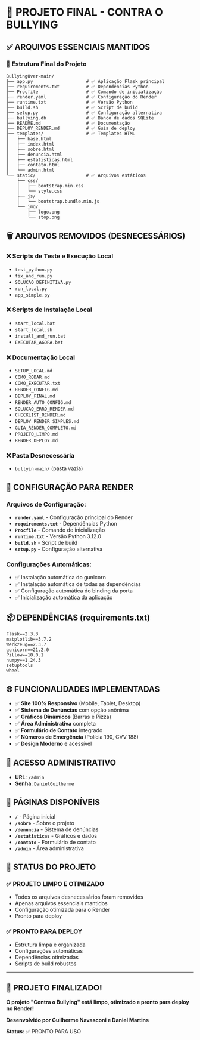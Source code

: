 # 🚀 PROJETO FINAL - CONTRA O BULLYING

## ✅ **ARQUIVOS ESSENCIAIS MANTIDOS**

### 📁 **Estrutura Final do Projeto**
```
BullyingOver-main/
├── app.py                    # ✅ Aplicação Flask principal
├── requirements.txt          # ✅ Dependências Python
├── Procfile                  # ✅ Comando de inicialização
├── render.yaml               # ✅ Configuração do Render
├── runtime.txt               # ✅ Versão Python
├── build.sh                  # ✅ Script de build
├── setup.py                  # ✅ Configuração alternativa
├── bullying.db               # ✅ Banco de dados SQLite
├── README.md                 # ✅ Documentação
├── DEPLOY_RENDER.md          # ✅ Guia de deploy
├── templates/                # ✅ Templates HTML
│   ├── base.html
│   ├── index.html
│   ├── sobre.html
│   ├── denuncia.html
│   ├── estatisticas.html
│   ├── contato.html
│   └── admin.html
└── static/                   # ✅ Arquivos estáticos
    ├── css/
    │   ├── bootstrap.min.css
    │   └── style.css
    ├── js/
    │   └── bootstrap.bundle.min.js
    └── img/
        ├── logo.png
        └── stop.png
```

## 🗑️ **ARQUIVOS REMOVIDOS (DESNECESSÁRIOS)**

### ❌ **Scripts de Teste e Execução Local**
- `test_python.py`
- `fix_and_run.py`
- `SOLUCAO_DEFINITIVA.py`
- `run_local.py`
- `app_simple.py`

### ❌ **Scripts de Instalação Local**
- `start_local.bat`
- `start_local.sh`
- `install_and_run.bat`
- `EXECUTAR_AGORA.bat`

### ❌ **Documentação Local**
- `SETUP_LOCAL.md`
- `COMO_RODAR.md`
- `COMO_EXECUTAR.txt`
- `RENDER_CONFIG.md`
- `DEPLOY_FINAL.md`
- `RENDER_AUTO_CONFIG.md`
- `SOLUCAO_ERRO_RENDER.md`
- `CHECKLIST_RENDER.md`
- `DEPLOY_RENDER_SIMPLES.md`
- `GUIA_RENDER_COMPLETO.md`
- `PROJETO_LIMPO.md`
- `RENDER_DEPLOY.md`

### ❌ **Pasta Desnecessária**
- `bullyin-main/` (pasta vazia)

## 🚀 **CONFIGURAÇÃO PARA RENDER**

### **Arquivos de Configuração:**
- **`render.yaml`** - Configuração principal do Render
- **`requirements.txt`** - Dependências Python
- **`Procfile`** - Comando de inicialização
- **`runtime.txt`** - Versão Python 3.12.0
- **`build.sh`** - Script de build
- **`setup.py`** - Configuração alternativa

### **Configurações Automáticas:**
- ✅ Instalação automática do gunicorn
- ✅ Instalação automática de todas as dependências
- ✅ Configuração automática do binding da porta
- ✅ Inicialização automática da aplicação

## 📦 **DEPENDÊNCIAS (requirements.txt)**
```
Flask==2.3.3
matplotlib==3.7.2
Werkzeug==2.3.7
gunicorn==21.2.0
Pillow==10.0.1
numpy==1.24.3
setuptools
wheel
```

## 🌐 **FUNCIONALIDADES IMPLEMENTADAS**

- ✅ **Site 100% Responsivo** (Mobile, Tablet, Desktop)
- ✅ **Sistema de Denúncias** com opção anônima
- ✅ **Gráficos Dinâmicos** (Barras e Pizza)
- ✅ **Área Administrativa** completa
- ✅ **Formulário de Contato** integrado
- ✅ **Números de Emergência** (Polícia 190, CVV 188)
- ✅ **Design Moderno** e acessível

## 🔐 **ACESSO ADMINISTRATIVO**

- **URL**: `/admin`
- **Senha**: `DanielGuilherme`

## 📱 **PÁGINAS DISPONÍVEIS**

- **`/`** - Página inicial
- **`/sobre`** - Sobre o projeto
- **`/denuncia`** - Sistema de denúncias
- **`/estatisticas`** - Gráficos e dados
- **`/contato`** - Formulário de contato
- **`/admin`** - Área administrativa

## 🎯 **STATUS DO PROJETO**

### ✅ **PROJETO LIMPO E OTIMIZADO**
- Todos os arquivos desnecessários foram removidos
- Apenas arquivos essenciais mantidos
- Configuração otimizada para o Render
- Pronto para deploy

### ✅ **PRONTO PARA DEPLOY**
- Estrutura limpa e organizada
- Configurações automáticas
- Dependências otimizadas
- Scripts de build robustos

---

## 🎉 **PROJETO FINALIZADO!**

**O projeto "Contra o Bullying" está limpo, otimizado e pronto para deploy no Render!**

**Desenvolvido por Guilherme Navasconi e Daniel Martins**

**Status**: ✅ PRONTO PARA USO
